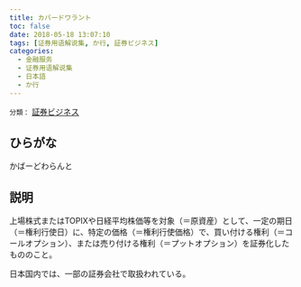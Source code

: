 ```yaml
---
title: カバードワラント
toc: false
date: 2018-05-18 13:07:10
tags: [证券用语解说集, か行, 証券ビジネス]
categories:
  - 金融服务
  - 证券用语解说集
  - 日本語
  - か行
---
```


`分類：` [証券ビジネス](/tags/証券ビジネス/)

## ひらがな

かばーどわらんと

## 説明

上場株式またはTOPIXや日経平均株価等を対象（＝原資産）として、一定の期日（＝権利行使日）に、特定の価格（＝権利行使価格）で、買い付ける権利（＝コールオプション）、または売り付ける権利（＝プットオプション）を証券化したもののこと。

日本国内では、一部の証券会社で取扱われている。
